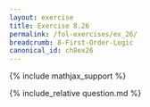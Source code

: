 ```yaml
---
layout: exercise
title: Exercise 8.26
permalink: /fol-exercises/ex_26/
breadcrumb: 8-First-Order-Logic
canonical_id: ch8ex26
---
```


{% include mathjax_support %}

<div id="hiddden">{% include_relative question.md %}</div>